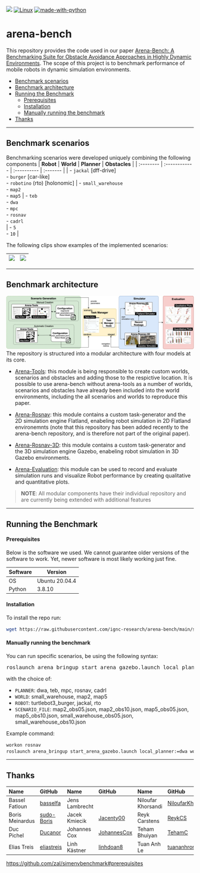 ![](http://img.shields.io/badge/stability-stable-orange.svg?style=flat)
[![Linux](https://svgshare.com/i/Zhy.svg)](https://svgshare.com/i/Zhy.svg)
[![made-with-python](https://img.shields.io/badge/Made%20with-Python-1f425f.svg)](https://www.python.org/)

# arena-bench
This repository provides the code used in our paper [Arena-Bench: A Benchmarking Suite for Obstacle Avoidance Approaches in Highly Dynamic Environments](docs/RAL_IROS22_arena_bench.pdf). The scope of this project is to benchmark performance of mobile robots in dynamic simulation environments.
- [Benchmark scenarios](#benchmark-scenarios)
- [Benchmark architecture](#benchmark-architecture)
- [Running the Benchmark](#running-the-benchmark)
    - [Prerequisites](#prerequisites)
    - [Installation](#installation)
    - [Manually running the benchmark](#manually-running-the-benchmark)
- [Thanks](#thanks)
---
## Benchmark scenarios
Benchmarking scenarios were developed uniquely combining the following components
| **Robot** | **World**  | **Planner**  | **Obstacles** |
| :-------- | :------------ | :---------- | :------- |
| - `jackal` [dff-drive] <br> - `burger` [car-like] <br> - `robotino` (rto) [holonomic] | - `small_warehouse` <br> - `map2` <br> - `map5` | - `teb` <br> - `dwa` <br> - `mpc` <br> - `rosnav` <br> - `cadrl` <br>  | - `5` <br> - `10` |

The following clips show examples of the implemented scenarios:


| <img height="400" src="/docs/imgs/map5-jackal.gif"> | <img height="400" src="/docs/imgs/sw-burger.gif"> |
| :--- | :--- |


---
## Benchmark architecture
<img src="/docs/imgs/architecture.jpg">
The repository is structured into a modular architecture with four models at its core.

- [Arena-Tools](https://github.com/ignc-research/arena-tools):
this module is being responsible to create custom worlds, scenarios and obstacles and adding those to the respictive location. It is possible to use arena-bench without arena-tools as a number of worlds, scenarios and obstacles have already been included into the world environments, including the all scenarios and worlds to reproduce this paper.

- [Arena-Rosnav](https://github.com/ignc-research/arena-rosnav):
this module contains a custom task-generator and the 2D simulation engine Flatland, enabeling robot simulation in 2D Flatland environemnts (note that this repository has been added recently to the arena-bench repository, and is therefore not part of the original paper).

- [Arena-Rosnav-3D](https://github.com/ignc-research/arena-rosnav-3D):
this module contains a custom task-generator and the 3D simulation engine Gazebo, enabeling robot simulation in 3D Gazebo environments.

- [Arena-Evaluation](https://github.com/ignc-research/arena-evaluation):
this module can be used to record and evaluate simulation runs and visualize Robot performance by creating qualitative and quantitative plots.

> **NOTE**: All modular components have their individual repository and are currently being extended with additional features

---
## Running the Benchmark
#### Prerequisites
Below is the software we used. We cannot guarantee older versions of the software to work. Yet, newer software is most likely working just fine.

| Software      | Version        |
| ------------- | -------------- |
| OS            | Ubuntu 20.04.4 |
| Python        | 3.8.10         |

#### Installation
To install the repo run:
```bash
wget https://raw.githubusercontent.com/ignc-research/arena-bench/main/setup.sh -O - | bash
```
#### Manually running the benchmark
You can run specific scenarios, be using the following syntax:
<pre class="devsite-click-to-copy">
roslaunch arena_bringup start_arena_gazebo.launch local_planner:=<var>PLANNER</var> world:=<var>WORLD</var> model:=<var>ROBOT</var> scenario_file:=<var>SCENARIO_FILE</var>
</pre>
with the choice of:
- `PLANNER`: dwa, teb, mpc, rosnav, cadrl
- `WORLD`: small_warehouse, map2, map5
- `ROBOT`: turtlebot3_burger, jackal, rto
- `SCENARIO_FILE`: map2_obs05.json, map2_obs10.json, map5_obs05.json, map5_obs10.json, small_warehouse_obs05.json, small_warehouse_obs10.json

Example command:
```bash
workon rosnav
roslaunch arena_bringup start_arena_gazebo.launch local_planner:=dwa world:=map2 model:=turtlebot3_burger scenario_file:=map2_obs05.json
```
---

## Thanks

| **Name**        | **GitHub** | **Name**       | **GitHub** | **Name**           | **GitHub** |
| :-------------- | :--------- | :------------- | :--------- | :----------------- | :--------- |
| Bassel Fatloun  | [basselfa](https://github.com/basselfa)     | Jens Lambrecht |                                                  | Niloufar Khorsandi | [NiloufarKh](https://github.com/NiloufarKh)      |
| Boris Meinardus | [sudo-Boris](https://github.com/sudo-Boris) | Jacek Kmiecik  | [Jacenty00](https://github.com/Jacenty00)        | Reyk Carstens      | [ReykCS](https://github.com/ReykCS)              |
| Duc Pichel      | [Ducanor](https://github.com/Ducanor)       | Johannes Cox   | [JohannesCox](https://github.com/JohannesCox)    | Teham Bhuiyan      | [TehamC](https://github.com/TehamC)              |
| Elias Treis     | [eliastreis](https://github.com/eliastreis) | Linh Kästner   | [linhdoan8](https://github.com/linhdoan8)        | Tuan Anh Le        | [tuananhroman](https://github.com/tuananhroman)  |


https://github.com/zal/simenvbenchmark#prerequisites
